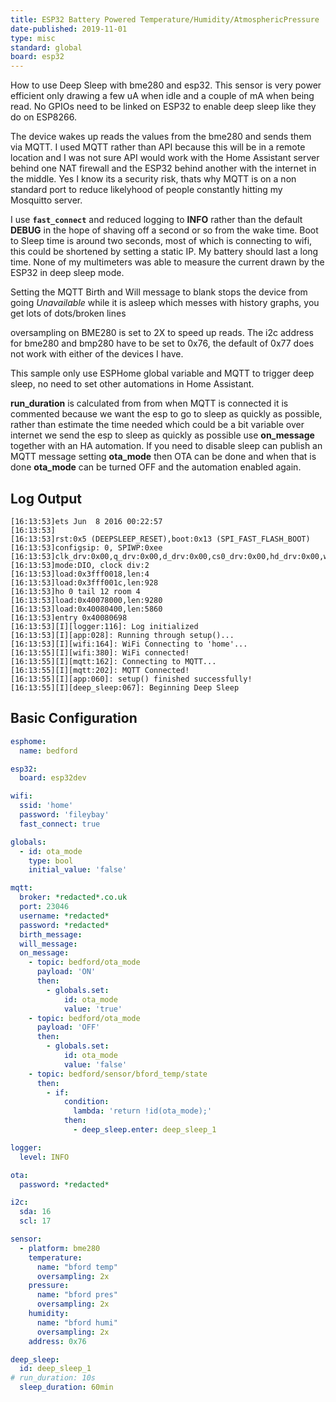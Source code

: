 ```yaml
---
title: ESP32 Battery Powered Temperature/Humidity/AtmosphericPressure
date-published: 2019-11-01
type: misc
standard: global
board: esp32
---
```

How to use Deep Sleep with bme280 and esp32. This sensor is very power efficient only drawing a few uA when idle and a
couple of mA when being read. No GPIOs need to be linked on ESP32 to enable deep sleep like they do on ESP8266.

The device wakes up reads the values from the bme280 and sends them via MQTT. I used MQTT rather than API because this
will be in a remote location and I was not sure API would work with the Home Assistant server behind one NAT firewall
and the ESP32 behind another with the internet in the middle. Yes I know its a security risk, thats why MQTT is on a non
standard port to reduce likelyhood of people constantly hitting my Mosquitto server.

I use **`fast_connect`** and reduced logging to **INFO** rather than the default **DEBUG**  in the hope of shaving off a
second or so from the wake time. Boot to Sleep time is around two seconds, most of which is connecting to wifi, this
could be shortened by setting a static IP. My battery should last a long time. None of my multimeters was able to
measure the current drawn by the ESP32 in deep sleep mode.

Setting the MQTT Birth and Will message to blank stops the device from going *Unavailable* while it is asleep which
messes with history graphs, you get lots of dots/broken lines

oversampling on BME280 is set to 2X to speed up reads. The i2c address for bme280 and bmp280 have to be set to 0x76, the
default of 0x77 does not work with either of the devices I have.

This sample only use ESPHome global variable and MQTT to trigger deep sleep, no need to set other automations in Home
Assistant.

**run_duration** is calculated from from when MQTT is connected it is commented because we want the esp to go to sleep
as quickly as possible, rather than estimate the time needed which could be a bit variable over internet we send the esp
to sleep as quickly as possible use **on_message** together with an HA automation. If you need to disable sleep can
publish an MQTT message setting **ota_mode** then OTA can be done and when that is done **ota_mode** can be turned OFF
and the automation enabled again.

## Log Output

```shell
[16:13:53]ets Jun  8 2016 00:22:57
[16:13:53]
[16:13:53]rst:0x5 (DEEPSLEEP_RESET),boot:0x13 (SPI_FAST_FLASH_BOOT)
[16:13:53]configsip: 0, SPIWP:0xee
[16:13:53]clk_drv:0x00,q_drv:0x00,d_drv:0x00,cs0_drv:0x00,hd_drv:0x00,wp_drv:0x00
[16:13:53]mode:DIO, clock div:2
[16:13:53]load:0x3fff0018,len:4
[16:13:53]load:0x3fff001c,len:928
[16:13:53]ho 0 tail 12 room 4
[16:13:53]load:0x40078000,len:9280
[16:13:53]load:0x40080400,len:5860
[16:13:53]entry 0x40080698
[16:13:53][I][logger:116]: Log initialized
[16:13:53][I][app:028]: Running through setup()...
[16:13:53][I][wifi:164]: WiFi Connecting to 'home'...
[16:13:55][I][wifi:380]: WiFi connected!
[16:13:55][I][mqtt:162]: Connecting to MQTT...
[16:13:55][I][mqtt:202]: MQTT Connected!
[16:13:55][I][app:060]: setup() finished successfully!
[16:13:55][I][deep_sleep:067]: Beginning Deep Sleep
```

## Basic Configuration

```yaml
esphome:
  name: bedford

esp32:
  board: esp32dev

wifi:
  ssid: 'home'
  password: 'fileybay'
  fast_connect: true

globals:
  - id: ota_mode
    type: bool
    initial_value: 'false'

mqtt:
  broker: *redacted*.co.uk
  port: 23046
  username: *redacted*
  password: *redacted*
  birth_message:
  will_message:
  on_message:
    - topic: bedford/ota_mode
      payload: 'ON'
      then:
        - globals.set:
            id: ota_mode
            value: 'true'
    - topic: bedford/ota_mode
      payload: 'OFF'
      then:
        - globals.set:
            id: ota_mode
            value: 'false'
    - topic: bedford/sensor/bford_temp/state
      then:
        - if:
            condition:
              lambda: 'return !id(ota_mode);'
            then:
              - deep_sleep.enter: deep_sleep_1

logger:
  level: INFO

ota:
  password: *redacted*

i2c:
  sda: 16
  scl: 17

sensor:
  - platform: bme280
    temperature:
      name: "bford temp"
      oversampling: 2x
    pressure:
      name: "bford pres"
      oversampling: 2x
    humidity:
      name: "bford humi"
      oversampling: 2x
    address: 0x76

deep_sleep:
  id: deep_sleep_1
# run_duration: 10s
  sleep_duration: 60min

```
